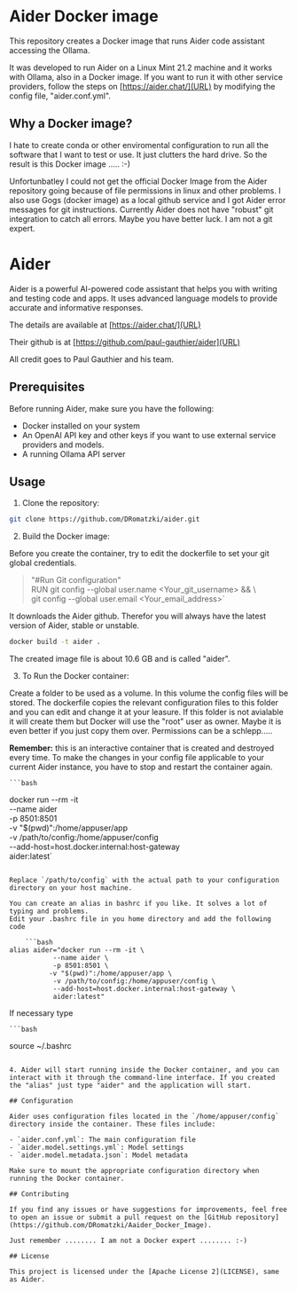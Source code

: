 # Aider Docker image

This repository creates a Docker image that runs Aider code assistant accessing the Ollama.

It was developed to run Aider on a Linux Mint 21.2 machine and it works with Ollama, also in a Docker image. If you want to run it with other service providers, follow the steps on [https://aider.chat/](URL) by modifying the config file, "aider.conf.yml".


## Why a Docker image?

I hate to create conda or other enviromental configuration to run all the software that I want to test or use. It just clutters the hard drive.
So the result is this Docker image ..... :-)

Unfortunbatley I could not get the official Docker Image from the Aider repository going because of file permissions in linux and other problems.
I also use Gogs (docker image) as a local github service and I got Aider error messages for git instructions. Currently Aider does not have "robust" git integration to catch all errors. Maybe you have better luck. I am not a git expert.


# Aider

Aider is a powerful AI-powered code assistant that helps you with writing and testing code and apps. It uses advanced language models to provide accurate and informative responses.

The details are available at [https://aider.chat/](URL)

Their github is at [https://github.com/paul-gauthier/aider](URL)

All credit goes to Paul Gauthier and his team.


## Prerequisites

Before running Aider, make sure you have the following:

- Docker installed on your system
- An OpenAI API key and other keys if you want to use external service providers and models.
- A running Ollama API server

## Usage

1. Clone the repository:

```bash
git clone https://github.com/DRomatzki/aider.git
```

2. Build the Docker image:

Before you create the container, try to edit the dockerfile to set your git global credentials. 

> "#Run Git configuration"  
> RUN git config --global user.name <Your_git_username> && \  
>         git config --global user.email <Your_email_address>`

It downloads the Aider github. Therefor you will always have the latest version of Aider, stable or unstable.

```bash
docker build -t aider .
```
The created image file is about 10.6 GB and is called "aider".


3. To Run the Docker container:

Create a folder to be used as a volume. In this volume the config files will be stored. The dockerfile copies the relevant configuration files to this folder and you can edit and change it at your leasure. If this folder is not avialable it will create them but Docker will use the "root" user as owner. Maybe it is even better if you just copy them over. Permissions can be a schlepp.....

**Remember:** this is an interactive container that is created and destroyed every time. To make the changes in your config file applicable to your current Aider instance, you have to stop and restart the container again.

    ```bash
docker run --rm -it \
           --name aider \
           -p 8501:8501 \
           -v "$(pwd)":/home/appuser/app \
           -v /path/to/config:/home/appuser/config \
           --add-host=host.docker.internal:host-gateway \
           aider:latest`
```

Replace `/path/to/config` with the actual path to your configuration directory on your host machine.

You can create an alias in bashrc if you like. It solves a lot of typing and problems.
Edit your .bashrc file in you home directory and add the following code

    ```bash
alias aider="docker run --rm -it \
           --name aider \
           -p 8501:8501 \
          -v "$(pwd)":/home/appuser/app \
           -v /path/to/config:/home/appuser/config \
           --add-host=host.docker.internal:host-gateway \
           aider:latest"
```
If necessary type 

    ```bash
source ~/.bashrc
```

4. Aider will start running inside the Docker container, and you can interact with it through the command-line interface. If you created the "alias" just type "aider" and the application will start.

## Configuration

Aider uses configuration files located in the `/home/appuser/config` directory inside the container. These files include:

- `aider.conf.yml`: The main configuration file
- `aider.model.settings.yml`: Model settings
- `aider.model.metadata.json`: Model metadata

Make sure to mount the appropriate configuration directory when running the Docker container.

## Contributing

If you find any issues or have suggestions for improvements, feel free to open an issue or submit a pull request on the [GitHub repository](https://github.com/DRomatzki/Aaider_Docker_Image).

Just remember ........ I am not a Docker expert ........ :-)

## License

This project is licensed under the [Apache License 2](LICENSE), same as Aider.
